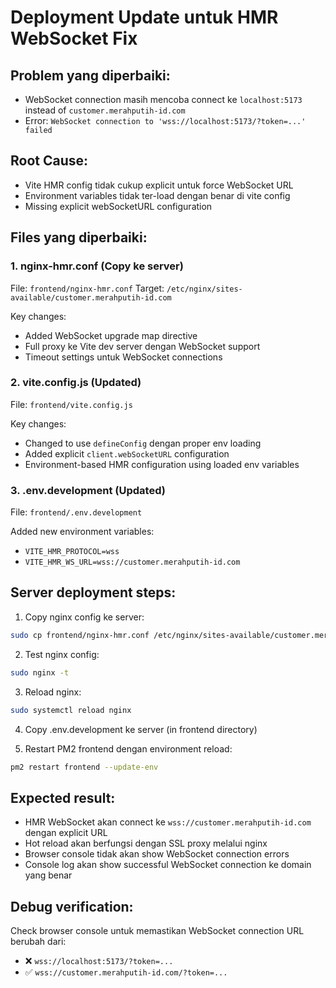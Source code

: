 # Deployment Update untuk HMR WebSocket Fix

## Problem yang diperbaiki:
- WebSocket connection masih mencoba connect ke `localhost:5173` instead of `customer.merahputih-id.com`
- Error: `WebSocket connection to 'wss://localhost:5173/?token=...' failed`

## Root Cause:
- Vite HMR config tidak cukup explicit untuk force WebSocket URL
- Environment variables tidak ter-load dengan benar di vite config
- Missing explicit webSocketURL configuration

## Files yang diperbaiki:

### 1. nginx-hmr.conf (Copy ke server)
File: `frontend/nginx-hmr.conf` 
Target: `/etc/nginx/sites-available/customer.merahputih-id.com`

Key changes:
- Added WebSocket upgrade map directive
- Full proxy ke Vite dev server dengan WebSocket support
- Timeout settings untuk WebSocket connections

### 2. vite.config.js (Updated)
File: `frontend/vite.config.js`

Key changes:
- Changed to use `defineConfig` dengan proper env loading
- Added explicit `client.webSocketURL` configuration
- Environment-based HMR configuration using loaded env variables

### 3. .env.development (Updated)
File: `frontend/.env.development`

Added new environment variables:
- `VITE_HMR_PROTOCOL=wss`
- `VITE_HMR_WS_URL=wss://customer.merahputih-id.com`

## Server deployment steps:

1. Copy nginx config ke server:
```bash
sudo cp frontend/nginx-hmr.conf /etc/nginx/sites-available/customer.merahputih-id.com
```

2. Test nginx config:
```bash
sudo nginx -t
```

3. Reload nginx:
```bash
sudo systemctl reload nginx
```

4. Copy .env.development ke server (in frontend directory)

5. Restart PM2 frontend dengan environment reload:
```bash
pm2 restart frontend --update-env
```

## Expected result:
- HMR WebSocket akan connect ke `wss://customer.merahputih-id.com` dengan explicit URL
- Hot reload akan berfungsi dengan SSL proxy melalui nginx
- Browser console tidak akan show WebSocket connection errors
- Console log akan show successful WebSocket connection ke domain yang benar

## Debug verification:
Check browser console untuk memastikan WebSocket connection URL berubah dari:
- ❌ `wss://localhost:5173/?token=...`
- ✅ `wss://customer.merahputih-id.com/?token=...`
